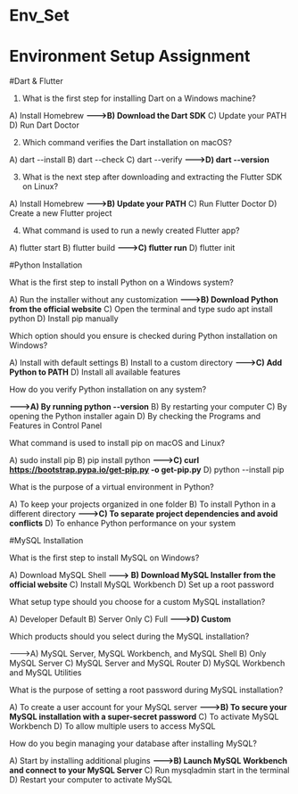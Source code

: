 # Env_Set

# Environment Setup Assignment

#Dart & Flutter

1. What is the first step for installing Dart on a Windows machine?

A) Install Homebrew
**--->B) Download the Dart SDK**
C) Update your PATH
D) Run Dart Doctor


2. Which command verifies the Dart installation on macOS?

A) dart --install
B) dart --check
C) dart --verify
**--->D) dart --version**


3. What is the next step after downloading and extracting the Flutter SDK on Linux?

A) Install Homebrew
**--->B) Update your PATH**
C) Run Flutter Doctor
D) Create a new Flutter project


4. What command is used to run a newly created Flutter app?

A) flutter start
B) flutter build
**--->C) flutter run**
D) flutter init


#Python Installation

What is the first step to install Python on a Windows system?

A) Run the installer without any customization
**--->B) Download Python from the official website**
C) Open the terminal and type sudo apt install python
D) Install pip manually

Which option should you ensure is checked during Python installation on Windows?

A) Install with default settings
B) Install to a custom directory
**--->C) Add Python to PATH**
D) Install all available features

How do you verify Python installation on any system?

**--->A) By running python --version**
B) By restarting your computer
C) By opening the Python installer again
D) By checking the Programs and Features in Control Panel

What command is used to install pip on macOS and Linux?

A) sudo install pip
B) pip install python
**--->C) curl https://bootstrap.pypa.io/get-pip.py -o get-pip.py**
D) python --install pip

What is the purpose of a virtual environment in Python?

A) To keep your projects organized in one folder
B) To install Python in a different directory
**--->C) To separate project dependencies and avoid conflicts**
D) To enhance Python performance on your system

#MySQL Installation

What is the first step to install MySQL on Windows?

A) Download MySQL Shell
**---> B) Download MySQL Installer from the official website**
C) Install MySQL Workbench
D) Set up a root password

What setup type should you choose for a custom MySQL installation?

A) Developer Default
B) Server Only
C) Full
**--->D) Custom**

Which products should you select during the MySQL installation?

--->A) MySQL Server, MySQL Workbench, and MySQL Shell
B) Only MySQL Server
C) MySQL Server and MySQL Router
D) MySQL Workbench and MySQL Utilities

What is the purpose of setting a root password during MySQL installation?

A) To create a user account for your MySQL server
**--->B) To secure your MySQL installation with a super-secret password**
C) To activate MySQL Workbench
D) To allow multiple users to access MySQL

How do you begin managing your database after installing MySQL?

A) Start by installing additional plugins
**--->B) Launch MySQL Workbench and connect to your MySQL Server**
C) Run mysqladmin start in the terminal
D) Restart your computer to activate MySQL

